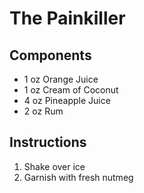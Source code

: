 # The Painkiller


## Components

* 1 oz Orange Juice
* 1 oz Cream of Coconut
* 4 oz Pineapple Juice
* 2 oz Rum


## Instructions
1. Shake over ice
2. Garnish with fresh nutmeg 
